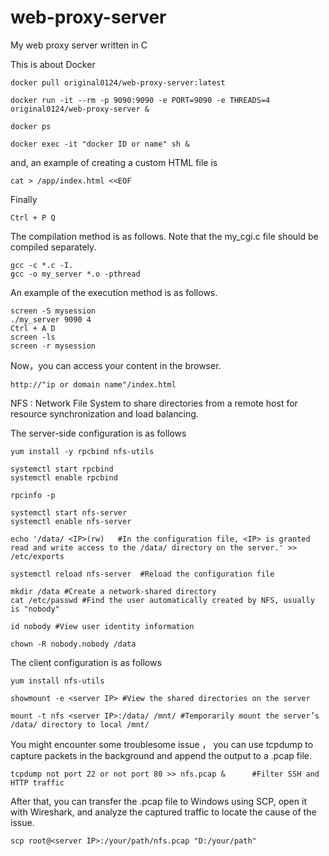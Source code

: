 # web-proxy-server
My web proxy server written in C

This is about Docker  
```  
docker pull original0124/web-proxy-server:latest  
```
```  
docker run -it --rm -p 9090:9090 -e PORT=9090 -e THREADS=4 original0124/web-proxy-server &  
```
```
docker ps  
```
```
docker exec -it "docker ID or name" sh &  
```
and, an example of creating a custom HTML file is  
```
cat > /app/index.html <<EOF
```
Finally  
```
Ctrl + P Q  
```
The compilation method is as follows. Note that the my_cgi.c file should be compiled separately.  
```
gcc -c *.c -I.  
gcc -o my_server *.o -pthread  
```

  
An example of the execution method is as follows.  

```
screen -S mysession  
./my_server 9090 4  
Ctrl + A D   
screen -ls    
screen -r mysession   
```
Now，you can access your content in the browser.  

```
http://"ip or domain name"/index.html
```


NFS : Network File System to share directories from a remote host for resource synchronization and load balancing.  

The server-side configuration is as follows  

```
yum install -y rpcbind nfs-utils   
```

```
systemctl start rpcbind  
systemctl enable rpcbind  
```

```
rpcinfo -p  
```

```
systemctl start nfs-server
systemctl enable nfs-server
```

```
echo '/data/ <IP>(rw)   #In the configuration file, <IP> is granted read and write access to the /data/ directory on the server.' >> /etc/exports
```

```
systemctl reload nfs-server  #Reload the configuration file  
```

```
mkdir /data #Create a network-shared directory
cat /etc/passwd #Find the user automatically created by NFS, usually is "nobody"
```

```
id nobody #View user identity information  
```

```
chown -R nobody.nobody /data  
```

The client configuration is as follows  

```
yum install nfs-utils  
```

```
showmount -e <server IP> #View the shared directories on the server  
```

```
mount -t nfs <server IP>:/data/ /mnt/ #Temporarily mount the server’s /data/ directory to local /mnt/  
```

You might encounter some troublesome issue ， you can use tcpdump to capture packets in the background and append the output to a .pcap file.    

```
tcpdump not port 22 or not port 80 >> nfs.pcap &      #Filter SSH and HTTP traffic  
```

After that, you can transfer the .pcap file to Windows using SCP, open it with Wireshark, and analyze the captured traffic to locate the cause of the issue.  


```
scp root@<server IP>:/your/path/nfs.pcap "D:/your/path"
```
